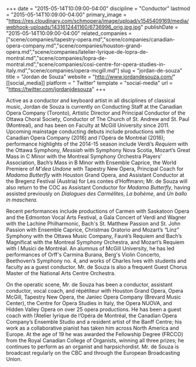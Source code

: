 +++
date = "2015-05-14T10:09:00-04:00"
discipline = "Conductor"
lastmod = "2015-05-14T10:09:00-04:00"
primary_image = "https://res.cloudinary.com/schmopera/image/upload/v1545409169/media/webhook-uploads/1431612441160/6736996_orig.jpg.jpg"
publishDate = "2015-05-14T10:09:00-04:00"
related_companies = ["scene/companies/tapestry-opera.md","scene/companies/canadian-opera-company.md","scene/companies/houston-grand-opera.md","scene/companies/latelier-lyrique-de-lopra-de-montral.md","scene/companies/lopra-de-montral.md","scene/companies/cosi-centre-for-opera-studies-in-italy.md","scene/companies/opera-mcgill.md"]
slug = "jordan-de-souza"
title = "Jordan de Souza"
website = "http://www.jordandesouza.com/"
[[social_media]]
platform = " Twitter"
template = "social-media"
url = "https://twitter.com/jordanjdesouza"
+++

Active as a conductor and keyboard artist in all disciplines of classical music, Jordan de Souza is currently on Conducting Staff at the Canadian Opera Company (Toronto), Artistic Director and Principal Conductor of the Ottawa Choral Society, Conductor of The Church of St. Andrew and St. Paul (Montreal), and has been on Faculty at McGill University since 2011. Upcoming mainstage conducting debuts include productions with the Canadian Opera Company (2016) and l'Opéra de Montréal (2016); performance highlights of the 2014-15 season include Verdi’s *Requiem* with the Ottawa Symphony, *Messiah* with Symphony Nova Scotia, Mozart’s Great Mass in C Minor with the Montreal Symphony Orchestra Players’ Association, Bach’s Mass in B Minor with Ensemble Caprice, the World Premiere of *M'dea Undone* with Tapestry New Opera, Principal Coach for *Madama Butterfly* with Houston Grand Opera, and Assistant Conductor at the Bregenz Festival (Austria) for Les contes d’Hoffmann; Mr. de Souza will also return to the COC as Assistant Conductor for *Madama Butterfly*, having assisted previously on *Dialogues des Carmélites*, *La bohème*, and *Un ballo in maschera*. 

Recent performances include productions of Carmen with Saskatoon Opera and the Edmonton Vocal Arts Festival, a Gala Concert of Verdi and Wagner with the Lachine Philharmonic, Bach's St. Matthew Passion and St. John Passion with Ensemble Caprice, Christmas Oratorio and Mozart’s “Linz” Symphony with the Ottawa Music Company, Fauré’s Requiem and Bach’s Magnificat with the Montreal Symphony Orchestra, and Mozart’s Requiem with I Musici de Montréal. An alumnus of McGill University, he has led performances of Orff's Carmina Burana, Berg's Violin Concerto, Beethoven’s Symphony no. 4, and works of Charles Ives with students and faculty as a guest conductor. Mr. de Souza is also a frequent Guest Chorus Master of the National Arts Centre Orchestra.

On the operatic scene, Mr. de Souza has been a conductor, assistant conductor, vocal coach, and répétiteur with Houston Grand Opera, Opera McGill, Tapestry New Opera, the Janiec Opera Company (Brevard Music Center), the Centre for Opera Studies in Italy, the Opera NUOVA, and Hidden Valley Opera on over 25 opera productions. He has been a guest coach with l’Atelier lyrique de l’Opéra de Montréal, the Canadian Opera Company’s Ensemble Studio and a resident artist of the Banff Centre; his work as a collaborative pianist has taken him across North America and Europe. At the age of 19 he was awarded the Fellowship Degree (FRCCO) from the Royal Canadian College of Organists, winning all three prizes; he continues to perform as an organist and harpsichordist. Mr. de Souza is broadcast regularly on the CBC and through the European Broadcasting Union.
